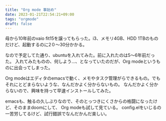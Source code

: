 ```yaml
---
title: "Org mode 事始め"
date: 2023-01-21T22:54:21+09:00
tags: "orgmode"
draft: false
---
```


母から10年前のvaio fit15を譲ってもらった。i3、メモリ4GB、HDD 1TBのものだけど、起動するのに2０〜30分かかる。

なので予定してた通り、ubuntuを入れてみた。前に入れたのは5〜6年前だった。
入れてみたものの、何しよう…、となっていたのだが、Org modeというものに出会ってしまった。

Org modeはエディタのemacsで動く、メモやタスク管理がらできるもの。でもそれにとどまらないような、なんだかよく分からないもの。
なんだかよく分からないので、興味を持って早速インストールしてみた。

emacsも、触るの久しぶりなので、そのとっつきにくさからの格闘になったけど、そのままdoomにして、 Org modeも試して見ている。
config.elをいじるの一苦労してるけど、試行錯誤でなんだかんだ楽しい。